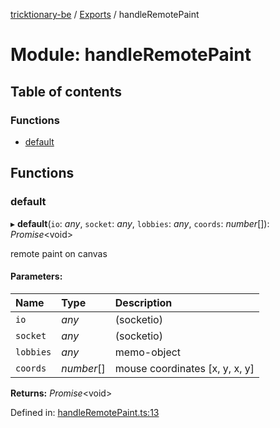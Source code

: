 [tricktionary-be](../README.md) / [Exports](../modules.md) / handleRemotePaint

# Module: handleRemotePaint

## Table of contents

### Functions

- [default](handleremotepaint.md#default)

## Functions

### default

▸ **default**(`io`: *any*, `socket`: *any*, `lobbies`: *any*, `coords`: *number*[]): *Promise*<void\>

remote paint on canvas

#### Parameters:

Name | Type | Description |
:------ | :------ | :------ |
`io` | *any* | (socketio)   |
`socket` | *any* | (socketio)   |
`lobbies` | *any* | memo-object   |
`coords` | *number*[] | mouse coordinates [x, y, x, y]    |

**Returns:** *Promise*<void\>

Defined in: [handleRemotePaint.ts:13](https://github.com/story-squad/tricktionary-be/blob/96eb6db/src/sockets/handleRemotePaint.ts#L13)
